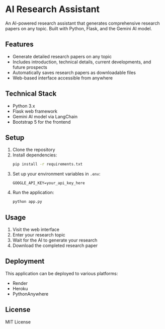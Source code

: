 # AI Research Assistant

An AI-powered research assistant that generates comprehensive research papers on any topic. Built with Python, Flask, and the Gemini AI model.

## Features

- Generate detailed research papers on any topic
- Includes introduction, technical details, current developments, and future prospects
- Automatically saves research papers as downloadable files
- Web-based interface accessible from anywhere

## Technical Stack

- Python 3.x
- Flask web framework
- Gemini AI model via LangChain
- Bootstrap 5 for the frontend

## Setup

1. Clone the repository
2. Install dependencies:
   ```bash
   pip install -r requirements.txt
   ```
3. Set up your environment variables in `.env`:
   ```
   GOOGLE_API_KEY=your_api_key_here
   ```
4. Run the application:
   ```bash
   python app.py
   ```

## Usage

1. Visit the web interface
2. Enter your research topic
3. Wait for the AI to generate your research
4. Download the completed research paper

## Deployment

This application can be deployed to various platforms:
- Render
- Heroku
- PythonAnywhere

## License

MIT License
